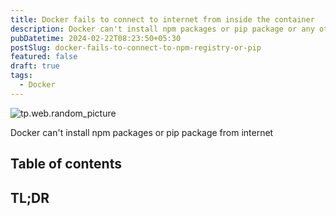 ```yaml
---
title: Docker fails to connect to internet from inside the container
description: Docker can't install npm packages or pip package or any other content  from the internet
pubDatetime: 2024-02-22T08:23:50+05:30
postSlug: docker-fails-to-connect-to-npm-registry-or-pip
featured: false
draft: true
tags:
  - Docker
---
```


![tp.web.random_picture](https://images.unsplash.com/photo-1605745341112-85968b19335b?q=80&auto=format&fit=crop&ixlib=rb-4.0.3&ixid=M3wxMjA3fDB8MHxwaG90by1wYWdlfHx8fGVufDB8fHx8fA%3D%3D&cs=tinysrgb&fm=jpg&h=390&ixid=MnwxfDB8MXxyYW5kb218MHx8dHJlZSxsYW5kc2NhcGUsd2F0ZXJ8fHx8fHwxNzA4NTcwNDMx&ixlib=rb-4.0.3&q=80&utm_campaign=api-credit&utm_medium=referral&utm_source=unsplash_source&w=900)

Docker can't install npm packages or pip package from internet

## Table of contents

## TL;DR
